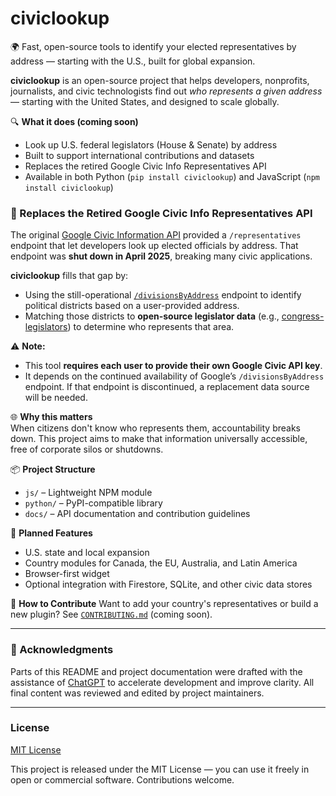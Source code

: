 # civiclookup

🌍 Fast, open-source tools to identify your elected representatives by address — starting with the U.S., built for global expansion.

**civiclookup** is an open-source project that helps developers, nonprofits, journalists, and civic technologists find out *who represents a given address* — starting with the United States, and designed to scale globally.

🔍 **What it does (coming soon)**  
- Look up U.S. federal legislators (House & Senate) by address  
- Built to support international contributions and datasets  
- Replaces the retired Google Civic Info Representatives API  
- Available in both Python (`pip install civiclookup`) and JavaScript (`npm install civiclookup`)  

### 🔄 Replaces the Retired Google Civic Info Representatives API

The original [Google Civic Information API](https://developers.google.com/civic-information) provided a `/representatives` endpoint that let developers look up elected officials by address. That endpoint was **shut down in April 2025**, breaking many civic applications.

**civiclookup** fills that gap by:
- Using the still-operational [`/divisionsByAddress`](https://developers.google.com/civic-information/docs/v2/divisions/divisionsByAddress) endpoint to identify political districts based on a user-provided address.
- Matching those districts to **open-source legislator data** (e.g., [congress-legislators](https://github.com/unitedstates/congress-legislators)) to determine who represents that area.

⚠️ **Note:**  
- This tool **requires each user to provide their own Google Civic API key**.  
- It depends on the continued availability of Google’s `/divisionsByAddress` endpoint. If that endpoint is discontinued, a replacement data source will be needed.

🌐 **Why this matters**  
When citizens don't know who represents them, accountability breaks down. This project aims to make that information universally accessible, free of corporate silos or shutdowns.

📦 **Project Structure**
- `js/` – Lightweight NPM module  
- `python/` – PyPI-compatible library  
- `docs/` – API documentation and contribution guidelines  

🚀 **Planned Features**
- U.S. state and local expansion  
- Country modules for Canada, the EU, Australia, and Latin America  
- Browser-first widget  
- Optional integration with Firestore, SQLite, and other civic data stores  

🤝 **How to Contribute**
Want to add your country's representatives or build a new plugin? See [`CONTRIBUTING.md`](CONTRIBUTING.md) (coming soon).

---

### 📘 Acknowledgments

Parts of this README and project documentation were drafted with the assistance of [ChatGPT](https://openai.com/chatgpt) to accelerate development and improve clarity. All final content was reviewed and edited by project maintainers.

---

### License

[MIT License](LICENSE)

This project is released under the MIT License — you can use it freely in open or commercial software. Contributions welcome.
